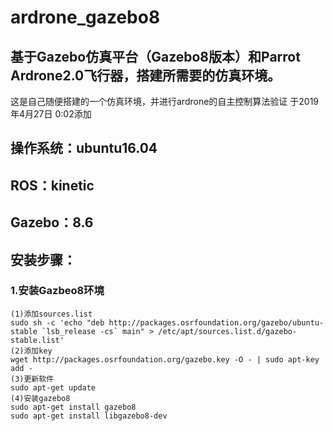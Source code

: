 # ardrone_gazebo8
## 基于Gazebo仿真平台（Gazebo8版本）和Parrot Ardrone2.0飞行器，搭建所需要的仿真环境。  
  
这是自己随便搭建的一个仿真环境，并进行ardrone的自主控制算法验证 于2019年4月27日 0:02添加

## 操作系统：ubuntu16.04  
## ROS：kinetic  
## Gazebo：8.6

## 安装步骤：  
### 1.安装Gazbeo8环境  
    (1)添加sources.list  
    sudo sh -c 'echo "deb http://packages.osrfoundation.org/gazebo/ubuntu-stable `lsb_release -cs` main" > /etc/apt/sources.list.d/gazebo-stable.list'
    (2)添加key
    wget http://packages.osrfoundation.org/gazebo.key -O - | sudo apt-key add -
    (3)更新软件
    sudo apt-get update
    (4)安装gazebo8
    sudo apt-get install gazebo8
    sudo apt-get install libgazebo8-dev
